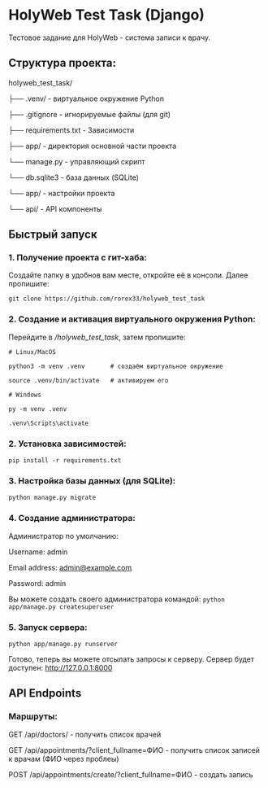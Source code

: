 # HolyWeb Test Task (Django)
Тестовое задание для HolyWeb - система записи к врачу.

## Структура проекта:
holyweb_test_task/

├── .venv/ - виртуальное окружение Python
    
├── .gitignore - игнорируемые файлы (для git)
    
├── requirements.txt - Зависимости
    
├── app/ - директория основной части проекта
    
└── manage.py - управляющий скрипт
        
└── db.sqlite3 - база данных (SQLite)
        
└── app/ - настройки проекта
            
└── api/ - API компоненты


## Быстрый запуск

### 1. Получение проекта с гит-хаба:
Создайте папку в удобнов вам месте, откройте её в консоли. Далее пропишите:

```
git clone https://github.com/rorex33/holyweb_test_task
```

### 2. Создание и активация виртуального окружения Python:
Перейдите в */holyweb_test_task*, затем пропишите:
```
# Linux/MacOS

python3 -m venv .venv       # создаём виртуальное окружение

source .venv/bin/activate   # активируем его
```

```
# Windows

py -m venv .venv

.venv\Scripts\activate
```

### 2. Установка зависимостей:
`pip install -r requirements.txt`

### 3. Настройка базы данных (для SQLite):
`python manage.py migrate`

### 4. Создание администратора:
Администратор по умолчанию:

Username: admin

Email address: admin@example.com

Password: admin

Вы можете создать своего администратора командой:
`python app/manage.py createsuperuser `

### 5. Запуск сервера:
`python app/manage.py runserver `

Готово, теперь вы можете отсылать запросы к серверу.
Сервер будет доступен: http://127.0.0.1:8000

## API Endpoints

### Маршруты:

GET /api/doctors/ - получить список врачей
 
GET /api/appointments/?client_fullname=ФИО - получить список записей к врачам (ФИО через проблеы)

POST /api/appointments/create/?client_fullname=ФИО - создать запись 
